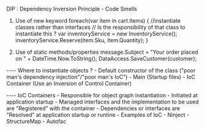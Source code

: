 
DIP : Dependency Inversion Principle - Code Smells

1) Use of new keyword
    foreach(var item in cart.Items)
    {
        //instantiate classes rather than interfaces
        // Is the responsibility of that class to instantiate this ?
        var inventoryService = new InventoryService();
        inventoryService.Reserve(item.Sku, item.Quantity);
    }

2) Use of static methods/properties
    message.Subject = "Your order placed on " + DateTime.Now.ToString();
    DataAccess.SaveCustomer(customer);

---- Where to instantiate objects ?
    - Default constructor of the class ("poor man's dependency injection"/"poor man's IoC")
    - Main (Startup files)
    - IoC Container (Use an Inversion of Control Container)

---- IoC Containers
    - Responsible for object graph instantiation
    - Initiated at application startup
    - Managed interfaces and the implementation to be used are "Registered" with the container
    - Dependencies or interfaces are "Resolved" at application startup or runtine
    - Examples of IoC
        - Ninject
        - StructureMap
        - Autofac
